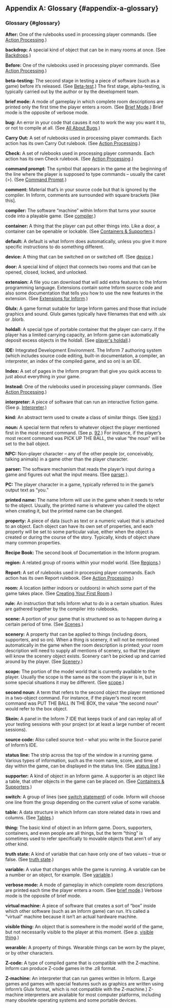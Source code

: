 ## Appendix A: Glossary   {#appendix-a-glossary}

### Glossary   {#glossary}

**After:** One of the rulebooks used in processing player commands. (See
[Action Processing](#action-processing).)

**backdrop:** A special kind of object that can be in many rooms at
once. (See [Backdrops](#backdrops).)

**Before:** One of the rulebooks used in processing player commands.
(See [Action Processing](#action-processing).)

**beta-testing:** The second stage in testing a piece of software (such
as a game) before it’s released. (See [Beta-test](#Ref_beta-test).) The
first stage, alpha-testing, is typically carried out by the author or by
the development team.

**brief mode:** A mode of gameplay in which complete room descriptions
are printed only the first time the player enters a room. (See [Brief
Mode](#Ref_brief_mode).) Brief mode is the opposite of verbose mode.

**bug:** An error in your code that causes it not to work the way you
want it to, or not to compile at all. (See [All About
Bugs](#all-about-bugs).)

**Carry Out:** A set of rulebooks used in processing player commands.
Each action has its own Carry Out rulebook. (See [Action
Processing](#action-processing).)

**Check:** A set of rulebooks used in processing player commands. Each
action has its own Check rulebook. (See [Action
Processing](#action-processing).)

**command prompt:** The symbol that appears in the game at the beginning
of the line where the player is supposed to type commands – usually the
caret (>). (See [Command Prompt](#Ref_command_prompt).)

**comment:** Material that’s in your source code but that is ignored by
the compiler. In Inform, comments are surrounded with square brackets
\[like this\].

**compiler:** The software “machine” within Inform that turns your
source code into a playable game. (See [compiler](#Ref_compiler).)

**container:** A thing that the player can put other things into. Like a
door, a container can be openable or lockable. (See [Containers &
Supporters](#containers-supporters).)

**default:** A default is what Inform does automatically, unless you
give it more specific instructions to do something different.

**device:** A thing that can be switched on or switched off. (See
[device](#Ref_device).)

**door:** A special kind of object that connects two rooms and that can
be opened, closed, locked, and unlocked.

**extension:** A file you can download that will add extra features to
the Inform programming language. Extensions contain some Inform source
code and also some documentation that tells you how to use the new
features in the extension. (See [Extensions for
Inform](#extensions-for-inform).)

**Glulx:** A game format suitable for large Inform games and those that
include graphics and sound. Glulx games typically have filenames that
end with .ulx or .blorb.

**holdall:** A special type of portable container that the player can
carry. If the player has a limited carrying capacity, an Inform game can
automatically deposit excess objects in the holdall. (See [player\'s
holdall](#Ref_holdall).)

**IDE:** Integrated Development Environment. The Inform 7 authoring
system (which includes source code editing, built-in documentation, a
compiler, an interpreter, an index of the compiled game, and so on) is
an IDE.

**Index:** A set of pages in the Inform program that give you quick
access to just about everything in your game.

**Instead:** One of the rulebooks used in processing player commands.
(See [Action Processing](#action-processing).)

**interpreter:** A piece of software that can run an interactive fiction
game. (See p. [Interpreter](#Ref_interpreter).)

**kind:** An abstract term used to create a class of similar things.
(See [kind](#Ref_kind).)

**noun:** A special term that refers to whatever object the player
mentioned first in the most recent command. (See p. [92](#Ref_noun).)
For instance, if the player’s most recent command was PICK UP THE BALL,
the value “the noun” will be set to the ball object.

**NPC:** Non-player character – any of the other people (or,
conceivably, talking animals) in a game other than the player character.

**parser:** The software mechanism that reads the player’s input during
a game and figures out what the input means. (See
[parser](#Ref_parser).).

**PC:** The player character in a game, typically referred to in the
game’s output text as “you.”

**printed name:** The name Inform will use in the game when it needs to
refer to the object. Usually, the printed name is whatever you called
the object when creating it, but the printed name can be changed.

**property:** A piece of data (such as text or a numeric value) that is
attached to an object. Each object can have its own set of properties,
and each property will be set to some particular value, either when the
object is created or during the course of the story. Typically, kinds of
object share many common properties.

**Recipe Book:** The second book of Documentation in the Inform program.

**region:** A related group of rooms within your model world. (See
[Regions](#regions).)

**Report:** A set of rulebooks used in processing player commands. Each
action has its own Report rulebook. (See [Action
Processing](#action-processing).)

**room:** A location (either indoors or outdoors) in which some part of
the game takes place. (See [Creating Your First
Room](#creating-your-first-room).)

**rule:** An instruction that tells Inform what to do in a certain
situation. Rules are gathered together by the compiler into rulebooks.

**scene:** A portion of your game that is structured so as to happen
during a certain period of time. (See [Scenes](#scenes).)

**scenery:** A property that can be applied to things (including doors,
supporters, and so on). When a thing is scenery, it will not be
mentioned automatically in the game when the room description is
printed; your room description will need to supply all mentions of
scenery, so that the player will know the scenery object exists. Scenery
can’t be picked up and carried around by the player. (See
[Scenery](#scenery).)

**scope:** The portion of the model world that is currently available to
the player. Usually the scope is the same as the room the player is in,
but in some special situations it may be different. (See
[scope](#Ref_scope).)

**second noun:** A term that refers to the second object the player
mentioned in a two-object command. For instance, if the player’s most
recent command was PUT THE BALL IN THE BOX, the value “the second noun”
would refer to the box object.

**Skein:** A panel in the Inform 7 IDE that keeps track of and can
replay all of your testing sessions with your project (or at least a
large number of recent sessions).

**source code:** Also called source text – what you write in the Source
panel of Inform’s IDE.

**status line:** The strip across the top of the window in a running
game. Various types of information, such as the room name, score, and
time of day within the game, can be displayed in the status line. (See
[status line](#Ref_status_line).)

**supporter:** A kind of object in an Inform game. A supporter is an
object like a table, that other objects in the game can be placed *on*.
(See [Containers & Supporters](#containers-supporters).)

**switch:** A group of lines (see [switch
statement](#Ref_switch_statement)) of code. Inform will choose one line
from the group depending on the current value of some variable.

**table:** A data structure in which Inform can store related data in
rows and columns. (See [Tables](#tables).)

**thing:** The basic kind of object in an Inform game. Doors,
supporters, containers, and even people are all things, but the term
“thing” is sometimes used to refer specifically to movable objects that
aren’t of any other kind.

**truth state:** A kind of variable that can have only one of two values
– true or false. (See [truth state](#Ref_truth_state).)

**variable:** A value that changes while the game is running. A variable
can be a number or an object, for example. (See
[variable](#Ref_variable).)

**verbose mode:** A mode of gameplay in which complete room descriptions
are printed each time the player enters a room. (See [brief
mode](#Ref_brief_mode).) Verbose mode is the opposite of brief mode.

**virtual machine:** A piece of software that creates a sort of “box”
inside which other software (such as an Inform game) can run. It’s
called a “virtual” machine because it isn’t an actual hardware machine.

**visible thing:** An object that is somewhere in the model world of the
game, but not necessarily visible to the player at this moment. (See p.
[visible thing](#Ref_visible_thing).)

**wearable:** A property of things. Wearable things can be worn by the
player, or by other characters.

**Z-code:** A type of compiled game that is compatible with the
Z-machine. Inform can produce Z-code games in the .z8 format.

**Z-machine:** An interpreter that can run games written in Inform.
(Large games and games with special features such as graphics are
written using Inform’s Glulx format, which is not compatible with the
Z-machine.) Z-machine interpreters are available for most computer
platforms, including many obsolete operating systems and some portable
devices.

